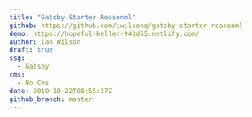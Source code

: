 ```yaml
---
title: "Gatsby Starter Reasonml"
github: https://github.com/iwilsonq/gatsby-starter-reasonml
demo: https://hopeful-keller-943d65.netlify.com/
author: Ian Wilson
draft: true
ssg:
  - Gatsby
cms:
  - No Cms
date: 2018-10-22T08:55:17Z
github_branch: master
---
```

